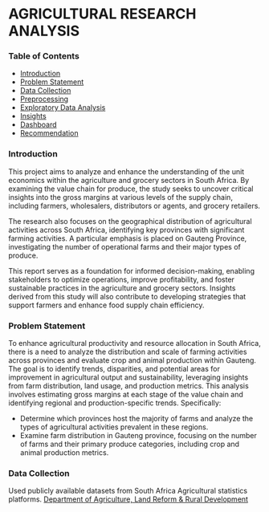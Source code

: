 # AGRICULTURAL RESEARCH ANALYSIS 
### Table of Contents
- [Introduction](#Introduction)
- [Problem Statement](#Problem-Statement)
- [Data Collection](#Data-Collection)
- [Preprocessing](#Preprocessing)
- [Exploratory Data Analysis](#Exploratory-Data-Analysis)
- [Insights](#Insights)
- [Dashboard](#Dashboard)
- [Recommendation](#Recommendation)
  
### Introduction 
This project aims to analyze and enhance the understanding of the unit economics within the agriculture and grocery sectors in South Africa. By examining the value chain for produce, the study seeks to uncover critical insights into the gross margins at various levels of the supply chain, including farmers, wholesalers, distributors or agents, and grocery retailers.

The research also focuses on the geographical distribution of agricultural activities across South Africa, identifying key provinces with significant farming activities. A particular emphasis is placed on Gauteng Province, investigating the number of operational farms and their major types of produce.

This report serves as a foundation for informed decision-making, enabling stakeholders to optimize operations, improve profitability, and foster sustainable practices in the agriculture and grocery sectors. Insights derived from this study will also contribute to developing strategies that support farmers and enhance food supply chain efficiency.

### Problem Statement
To enhance agricultural productivity and resource allocation in South Africa, there is a need to analyze the distribution and scale of farming activities across provinces and evaluate crop and animal production within Gauteng. The goal is to identify trends, disparities, and potential areas for improvement in agricultural output and sustainability, leveraging insights from farm distribution, land usage, and production metrics.
This analysis involves estimating gross margins at each stage of the value chain and identifying regional and production-specific trends. Specifically:
- Determine which provinces host the majority of farms and analyze the types of agricultural activities prevalent in these regions.
- Examine farm distribution in Gauteng province, focusing on the number of farms and their primary produce categories, including crop and animal production metrics.

### Data Collection
Used publicly available datasets from South Africa Agricultural statistics platforms. [Department of Agriculture, Land Reform & Rural Development](https://wwww.dalrrd.gov.za)
